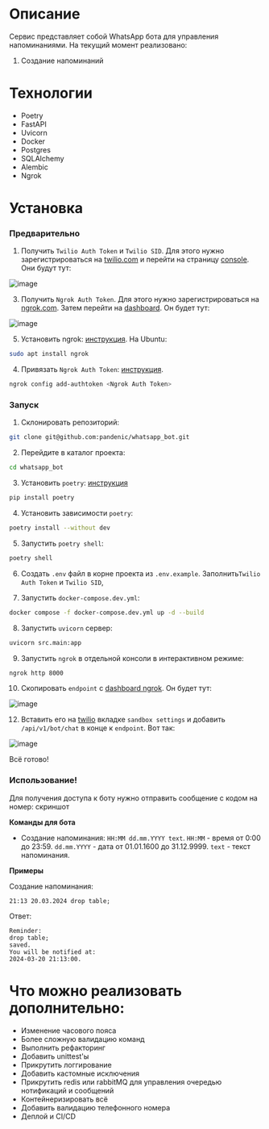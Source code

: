 # Описание
Сервис представляет собой WhatsApp бота для управления напоминаниями. На текущий момент реализовано:
1. Создание напоминаний

# Технологии
- Poetry
- FastAPI
- Uvicorn
- Docker
- Postgres
- SQLAlchemy
- Alembic
- Ngrok

# Установка
### Предварительно 
1. Получить `Twilio Auth Token` и `Twilio SID`. Для этого нужно зарегистрироваться на 
[twilio.com](https://www.twilio.com) и перейти на страницу 
[console](https://www.twilio.com/console). Они будут тут:

![image](https://github.com/pandenic/whatsapp_bot/assets/114985447/8ecd28dd-ed2f-45d7-9ff6-b88b5f00bb55)



3. Получить `Ngrok Auth Token`. Для этого нужно зарегистрироваться на [ngrok.com](https://ngrok.com/).
Затем перейти на [dashboard](https://dashboard.ngrok.com/get-started/your-authtoken). Он будет тут:

![image](https://github.com/pandenic/whatsapp_bot/assets/114985447/d747046c-3979-4065-a099-6a3bde349d80)



5. Установить ngrok: [инструкция](https://ngrok.com/docs/getting-started/).
На Ubuntu:
```bash
sudo apt install ngrok
```
4. Привязать `Ngrok Auth Token`: [инструкция](https://ngrok.com/docs/getting-started/).
```bash
ngrok config add-authtoken <Ngrok Auth Token>
```

### Запуск
1. Склонировать репозиторий:
```bash
git clone git@github.com:pandenic/whatsapp_bot.git
```
2. Перейдите в каталог проекта:
```bash
cd whatsapp_bot
```
3. Установить `poetry`: [инструкция](https://python-poetry.org/docs/)
```bash
pip install poetry
```
4. Установить зависимости `poetry`:
```bash
poetry install --without dev
```
5. Запустить `poetry shell`:
```bash
poetry shell
```
6. Создать `.env` файл в корне проекта из `.env.example`. 
Заполнить`Twilio Auth Token` и `Twilio SID`,


7. Запустить `docker-compose.dev.yml`:
```bash
docker compose -f docker-compose.dev.yml up -d --build
```

8. Запустить `uvicorn` сервер:
```bash
uvicorn src.main:app
```

9. Запустить `ngrok` в отдельной консоли в интерактивном режиме:
```bash
ngrok http 8000
```

10. Скопировать `endpoint` с [dashboard ngrok](https://dashboard.ngrok.com/cloud-edge/endpoints).
Он будет тут:

 ![image](https://github.com/pandenic/whatsapp_bot/assets/114985447/b360fa6b-eb59-4e06-9203-701e6b04e0e7)


12. Вставить его на [twilio](https://console.twilio.com/us1/develop/sms/try-it-out/whatsapp-learn)
вкладке `sandbox settings` и добавить `/api/v1/bot/chat` в конце к `endpoint`. Вот так:

 ![image](https://github.com/pandenic/whatsapp_bot/assets/114985447/cb25d6dc-02b7-46e2-a486-556564a8e1a6)


Всё готово!

### Использование!


Для получения доступа к боту нужно отправить сообщение с кодом на номер: скриншот

__Команды для бота__
- Создание напоминания: `HH:MM dd.mm.YYYY text`. `HH:MM` - время от 0:00 до 23:59. 
`dd.mm.YYYY` - дата от 01.01.1600 до 31.12.9999. `text` - текст напоминания.


__Примеры__

Создание напоминания: 
```
21:13 20.03.2024 drop table;
```

Ответ: 
```
Reminder:
drop table;
saved.
You will be notified at:
2024-03-20 21:13:00.
```



#  Что можно реализовать дополнительно:
- Изменение часового пояса
- Более сложную валидацию команд
- Выполнить рефакторинг
- Добавить unittest'ы
- Прикрутить логгирование
- Добавить кастомные исключения
- Прикрутить redis или rabbitMQ для управления очередью нотификаций и сообщений
- Контейнеризировать всё
- Добавить валидацию телефонного номера
- Деплой и CI/CD
